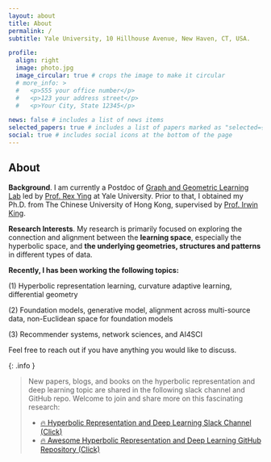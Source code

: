 ```yaml
---
layout: about
title: About
permalink: /
subtitle: Yale University, 10 Hillhouse Avenue, New Haven, CT, USA.

profile:
  align: right
  image: photo.jpg
  image_circular: true # crops the image to make it circular
  # more_info: >
  #   <p>555 your office number</p>
  #   <p>123 your address street</p>
  #   <p>Your City, State 12345</p>

news: false # includes a list of news items
selected_papers: true # includes a list of papers marked as "selected={true}"
social: true # includes social icons at the bottom of the page
---
```


## About

**Background**. I am currently a Postdoc of [Graph and Geometric Learning Lab](https://graph-and-geometric-learning.github.io/) led by [Prof. Rex Ying](https://www.cs.yale.edu/homes/ying-rex/) at Yale University. Prior to that, I obtained my Ph.D. from The Chinese University of Hong Kong, supervised by [Prof. Irwin King](https://scholar.google.com/citations?user=MXvC7tkAAAAJ&hl=en).

**Research Interests**. My research is primarily focused on exploring the connection and alignment between the **learning space**, especially the hyperbolic space, and **the underlying geometries, structures and patterns** in different types of data.

**Recently, I has been working the following topics:**

(1) Hyperbolic representation learning, curvature adaptive learning, differential geometry

(2) Foundation models, generative model, alignment across multi-source data, non-Euclidean space for foundation models

(3) Recommender systems, network sciences, and AI4SCI

Feel free to reach out if you have anything you would like to discuss.


{: .info }
>New papers, blogs, and books on the hyperbolic representation and deep learning topic are shared in the following slack channel and GitHub repo. Welcome to join and share more on this fascinating research: 
> - [🔥 Hyperbolic Representation and Deep Learning Slack Channel (Click)](https://join.slack.com/t/hyperboliclearning/shared_invite/zt-1qcqgtwfr-HpsRSzDhvkAEal6dOnKDvA) 
> - [🔥 Awesome Hyperbolic Representation and Deep Learning GitHub Repository (Click)](https://github.com/marlin-codes/Awesome-Hyperbolic-Representation-and-Deep-Learning)

